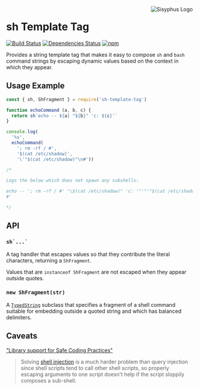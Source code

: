 <img align="right" src="https://cdn.rawgit.com/mikesamuel/template-tag-common/7f0159bda72d616af30645d49c3c9203c963c0a6/images/logo.png" alt="Sisyphus Logo">

# sh Template Tag

[![Build Status](https://travis-ci.org/mikesamuel/sh-template-tag.svg?branch=master)](https://travis-ci.org/mikesamuel/sh-template-tag)
[![Dependencies Status](https://david-dm.org/mikesamuel/sh-template-tag/status.svg)](https://david-dm.org/mikesamuel/sh-template-tag)
[![npm](https://img.shields.io/npm/v/sh-template-tag.svg)](https://www.npmjs.com/package/sh-template-tag)

Provides a string template tag that makes it easy to compose `sh` and
`bash` command strings by escaping dynamic values based on the context
in which they appear.

## Usage Example

<!--

This mirrors a testcase in ./test/test.js so if you modify this,
be sure to reflect changes there.

-->

```js
const { sh, ShFragment } = require('sh-template-tag')

function echoCommand (a, b, c) {
  return sh`echo -- ${a} "${b}" 'c: ${c}'`
}

console.log(
  '%s',
  echoCommand(
    '; rm -rf / #',
    '$(cat /etc/shadow)',
    '\'"$(cat /etc/shadow)"\n#'))

/*

Logs the below which does not spawn any subshells:

echo -- '; rm -rf / #' "\$(cat /etc/shadow)" 'c: '"'"'"$(cat /etc/shadow)"
#'

*/
```


## API

### <code>sh&#96;...&#96;</code>

A tag handler that escapes values so that they contribute the literal
characters, returning a `ShFragment`.

Values that are `instanceof ShFragment` are not escaped when they
appear outside quotes.

### `new ShFragment(str)`

A [`TypedString`][] subclass that specifies a fragment of a shell
command suitable for embedding outside a quoted string and which
has balanced delimiters.


## Caveats

["Library support for Safe Coding Practices"][chapter7]

> Solving [shell injection][] is a much harder problem than query
> injection since shell scripts tend to call other shell scripts, so
> properly escaping arguments to one script doesn't help if the script
> sloppily composes a sub-shell.

[chapter7]: https://nodesecroadmap.fyi/chapter-7/child-processes.html
[shell injection]: https://nodesecroadmap.fyi/chapter-1/threat-SHP.html
[`TypedString`]: https://www.npmjs.com/package/template-tag-common
